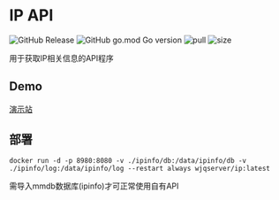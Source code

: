 # IP API

![GitHub Release](https://img.shields.io/github/v/release/WJQSERVER-STUDIO/ip?display_name=tag&style=flat)
![GitHub go.mod Go version](https://img.shields.io/github/go-mod/go-version/WJQSERVER-STUDIO/ip)
![pull](https://img.shields.io/docker/pulls/wjqserver/ip.svg)
![size](https://img.shields.io/docker/image-size/wjqserver/ip)

用于获取IP相关信息的API程序

## Demo

[演示站](https://ip.1888866.xyz)

## 部署

```
docker run -d -p 8980:8080 -v ./ipinfo/db:/data/ipinfo/db -v ./ipinfo/log:/data/ipinfo/log --restart always wjqserver/ip:latest
```

需导入mmdb数据库(ipinfo)才可正常使用自有API
